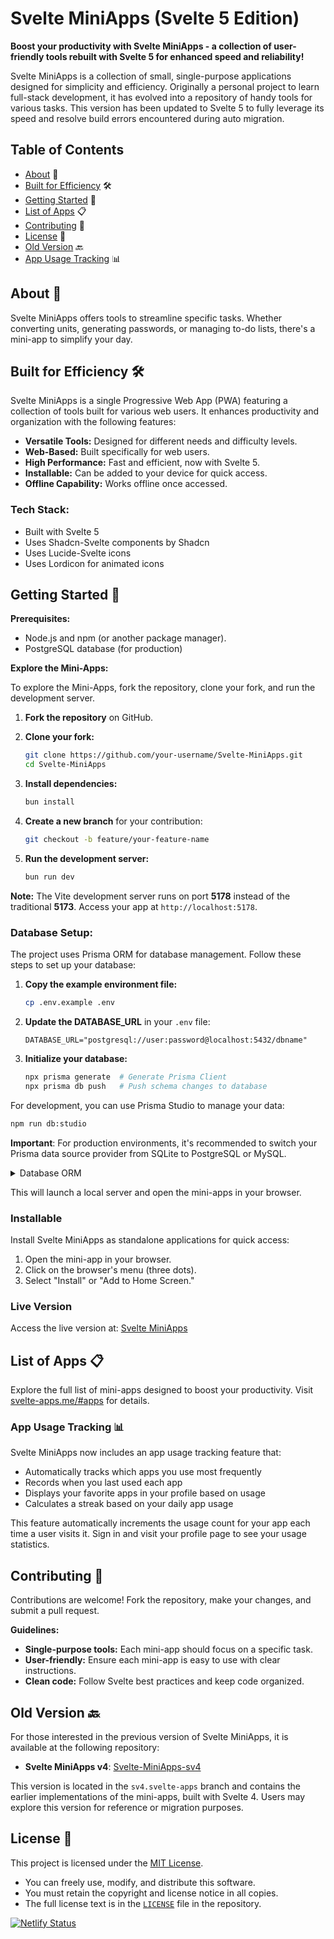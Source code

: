 # Svelte MiniApps (Svelte 5 Edition)

**Boost your productivity with Svelte MiniApps - a collection of user-friendly tools rebuilt with Svelte 5 for enhanced speed and reliability!**

Svelte MiniApps is a collection of small, single-purpose applications designed for simplicity and efficiency. Originally a personal project to learn full-stack development, it has evolved into a repository of handy tools for various tasks. This version has been updated to Svelte 5 to fully leverage its speed and resolve build errors encountered during auto migration.

## Table of Contents

- [About](#about) 📝
- [Built for Efficiency](#built-for-efficiency) 🛠️
- [Getting Started](#getting-started) 🏁
- [List of Apps](#list-of-apps) 📋
- [Contributing](#contributing) 🤝
- [License](#license) 📄
- [Old Version](#old-version) 🔙
- [App Usage Tracking](#app-usage-tracking) 📊

## About 📝

Svelte MiniApps offers tools to streamline specific tasks. Whether converting units, generating passwords, or managing to-do lists, there's a mini-app to simplify your day.

## Built for Efficiency 🛠️

Svelte MiniApps is a single Progressive Web App (PWA) featuring a collection of tools built for various web users. It enhances productivity and organization with the following features:

- **Versatile Tools:** Designed for different needs and difficulty levels.
- **Web-Based:** Built specifically for web users.
- **High Performance:** Fast and efficient, now with Svelte 5.
- **Installable:** Can be added to your device for quick access.
- **Offline Capability:** Works offline once accessed.

### Tech Stack:

- Built with Svelte 5
- Uses Shadcn-Svelte components by Shadcn
- Uses Lucide-Svelte icons
- Uses Lordicon for animated icons

## Getting Started 🏁

**Prerequisites:**

- Node.js and npm (or another package manager).
- PostgreSQL database (for production)

**Explore the Mini-Apps:**

To explore the Mini-Apps, fork the repository, clone your fork, and run the development server.

1.  **Fork the repository** on GitHub.
2.  **Clone your fork:**

    ```bash
    git clone https://github.com/your-username/Svelte-MiniApps.git
    cd Svelte-MiniApps
    ```

3.  **Install dependencies:**

    ```bash
    bun install
    ```

4.  **Create a new branch** for your contribution:

    ```bash
    git checkout -b feature/your-feature-name
    ```

5.  **Run the development server:**

    ```bash
    bun run dev
    ```

**Note:** The Vite development server runs on port **5178** instead of the traditional **5173**. Access your app at `http://localhost:5178`.

### Database Setup:

The project uses Prisma ORM for database management. Follow these steps to set up your database:

1.  **Copy the example environment file:**

    ```bash
    cp .env.example .env
    ```

2.  **Update the DATABASE_URL** in your `.env` file:

    ```env
    DATABASE_URL="postgresql://user:password@localhost:5432/dbname"
    ```

3.  **Initialize your database:**

    ```bash
    npx prisma generate  # Generate Prisma Client
    npx prisma db push   # Push schema changes to database
    ```

For development, you can use Prisma Studio to manage your data:

```bash
npm run db:studio
```

**Important**: For production environments, it's recommended to switch your Prisma data source provider from SQLite to PostgreSQL or MySQL.

<details>
    <summary>Database ORM</summary>
   <p style="background-color: #000; border-left: 5px solid #ccc; font-color:#fff; padding: 10px; margin: 20px 0;">
     The project uses Prisma ORM for database management. Prisma provides type-safe database access with great developer experience.
   </p>
 </details>

This will launch a local server and open the mini-apps in your browser.

### Installable

Install Svelte MiniApps as standalone applications for quick access:

1.  Open the mini-app in your browser.
2.  Click on the browser's menu (three dots).
3.  Select "Install" or "Add to Home Screen."

### Live Version

Access the live version at: [Svelte MiniApps](https://svelte-apps.me/)

## List of Apps 📋

Explore the full list of mini-apps designed to boost your productivity. Visit [svelte-apps.me/#apps](https://svelte-apps.me/#apps) for details.

### App Usage Tracking 📊

Svelte MiniApps now includes an app usage tracking feature that:

- Automatically tracks which apps you use most frequently
- Records when you last used each app
- Displays your favorite apps in your profile based on usage
- Calculates a streak based on your daily app usage

This feature automatically increments the usage count for your app each time a user visits it. Sign in and visit your profile page to see your usage statistics.

## Contributing 🤝

Contributions are welcome! Fork the repository, make your changes, and submit a pull request.

**Guidelines:**

- **Single-purpose tools:** Each mini-app should focus on a specific task.
- **User-friendly:** Ensure each mini-app is easy to use with clear instructions.
- **Clean code:** Follow Svelte best practices and keep code organized.

## Old Version 🔙

For those interested in the previous version of Svelte MiniApps, it is available at the following repository:

- **Svelte MiniApps v4**: [Svelte-MiniApps-sv4](https://github.com/Michael-Obele/Svelte-MiniApps-sv4)

This version is located in the `sv4.svelte-apps` branch and contains the earlier implementations of the mini-apps, built with Svelte 4. Users may explore this version for reference or migration purposes.

## License 📄

This project is licensed under the [MIT License](https://opensource.org/licenses/mit).

- You can freely use, modify, and distribute this software.
- You must retain the copyright and license notice in all copies.
- The full license text is in the [`LICENSE`](LICENSE) file in the repository.

[![Netlify Status](https://api.netlify.com/api/v1/badges/0d21d41b-36d1-4e3e-9d4a-897788f50b7b/deploy-status)](https://app.netlify.com/sites/svelte-mini-apps/deploys)
